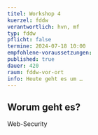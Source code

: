 ```yaml
---
titel: Workshop 4
kuerzel: fddw
verantwortlich: hvn, mf
typ: fddw
pflicht: false
termine: 2024-07-18 10:00
empfohlene-voraussetzungen: 
published: true
dauer: 420
raum: fddw-vor-ort
info: Heute geht es um …
---
```

## Worum geht es?

Web-Security
